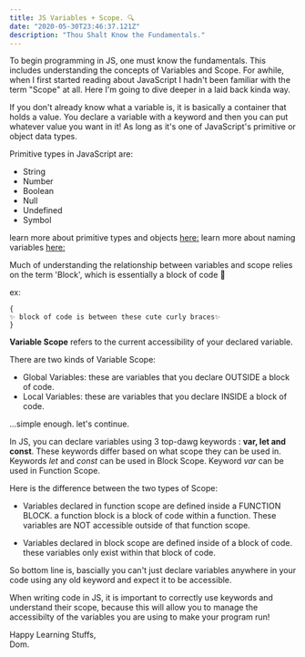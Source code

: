 ```yaml
---
title: JS Variables + Scope. 🔍 
date: "2020-05-30T23:46:37.121Z"
description: "Thou Shalt Know the Fundamentals."
---
```


To begin programming in JS, one must know the fundamentals. This includes understanding the concepts of Variables and Scope. For awhile, when I first started reading about JavaScript I hadn't been familiar with the term "Scope" at all. Here I'm going to dive deeper in a laid back kinda way.

If you don't already know what a variable is, it is basically a container that holds a value. You declare a variable with a keyword and then you can put whatever value you want in it! As long as it's one of JavaScript's primitive or object data types.

Primitive types in JavaScript are:
* String
* Number
* Boolean
* Null
* Undefined
* Symbol

learn more about primitive types and objects [here:](https://javascript.info/types)
learn more about naming variables [here:](https://javascript.info/variables)

Much of understanding the relationship between variables and scope relies on the term 'Block', which is essentially a block of code 🥰

ex:
```
{
✨ block of code is between these cute curly braces✨
}
```

**Variable Scope** refers to the current accessibility of your declared variable. 

There are two kinds of Variable Scope:
* Global Variables: these are variables that you declare OUTSIDE a block of code.
* Local Variables: these are variables that you declare INSIDE a block of code.

...simple enough. let's continue.

In JS, you can declare variables using 3 top-dawg keywords : **var, let and const**. 
These keywords differ based on what scope they can be used in.
Keywords *let* and *const* can be used in Block Scope.
Keyword *var* can be used in Function Scope.

Here is the difference between the two types of Scope:

* Variables declared in function scope are defined inside a FUNCTION BLOCK.
a function block is a block of code within a function. These variables are NOT accessible outside of that function scope.

* Variables declared in block scope are defined inside of a block of code. these variables only exist within that block of code.

So bottom line is, bascially you can't just declare variables anywhere in your code using any old keyword and expect it to be accessible.

When writing code in JS, it is important to correctly use keywords and understand their scope, because this will allow you to manage the accessibilty of the variables you are using to make your program run!

Happy Learning Stuffs,
<br>
Dom.

